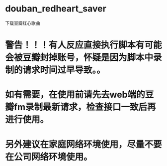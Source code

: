 # douban_redheart_saver
下载豆瓣红心歌曲

# 警告！！！有人反应直接执行脚本有可能会被豆瓣封掉账号，怀疑是因为脚本中录制的请求时间过早导致。。
# 如有需要，在使用前请先去web端的豆瓣fm录制最新请求，检查接口一致后再进行使用。
# 另外建议在家庭网络环境使用，尽量不要在公司网络环境使用。
